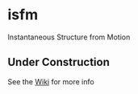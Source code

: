 # isfm
Instantaneous Structure from Motion

## Under Construction

See the [Wiki](https://github.com/geojames/isfm/wiki) for more info
